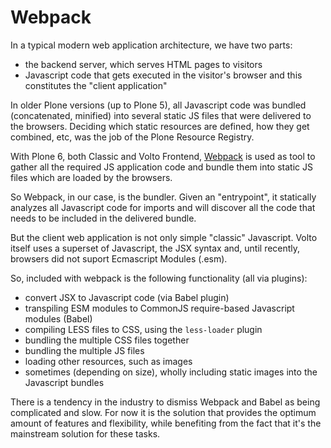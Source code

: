 # Webpack

In a typical modern web application architecture, we have two parts:

- the backend server, which serves HTML pages to visitors
- Javascript code that gets executed in the visitor's browser and this
  constitutes the "client application"

In older Plone versions (up to Plone 5), all Javascript code was bundled
(concatenated, minified) into several static JS files that were delivered to
the browsers. Deciding which static resources are defined, how they get
combined, etc, was the job of the Plone Resource Registry.

With Plone 6, both Classic and Volto Frontend, [Webpack](https://webpack.js.org/)
is used as tool to gather all the required JS application code and bundle them
into static JS files which are loaded by the browsers.

So Webpack, in our case, is the bundler. Given an "entrypoint", it statically
analyzes all Javascript code for imports and will discover all the code that
needs to be included in the delivered bundle.

But the client web application is not only simple "classic" Javascript. Volto
itself uses a superset of Javascript, the JSX syntax and, until recently,
browsers did not suport Ecmascript Modules (.esm).

So, included with webpack is the following functionality (all via plugins):

- convert JSX to Javascript code (via Babel plugin)
- transpiling ESM modules to CommonJS require-based Javascript modules (Babel)
- compiling LESS files to CSS, using the `less-loader` plugin
- bundling the multiple CSS files together
- bundling the multiple JS files
- loading other resources, such as images
- sometimes (depending on size), wholly including static images into the
  Javascript bundles

There is a tendency in the industry to dismiss Webpack and Babel as being
complicated and slow. For now it is the solution that provides the optimum
amount of features and flexibility, while benefiting from the fact that it's
the mainstream solution for these tasks.
